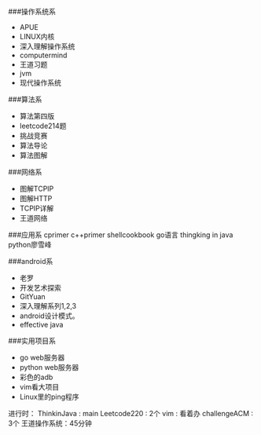 ###操作系统系

- APUE
- LINUX内核
- 深入理解操作系统
- computermind
- 王道习题
- jvm
- 现代操作系统

###算法系

- 算法第四版
- leetcode214题
- 挑战竞赛
- 算法导论
- 算法图解

###网络系

- 图解TCPIP
- 图解HTTP
- TCPIP详解
- 王道网络

###应用系
cprimer
c++primer
shellcookbook
go语言
thingking in java
python廖雪峰

###android系

- 老罗
- 开发艺术探索
- GitYuan
- 深入理解系列1,2,3
- android设计模式。
- effective java

###实用项目系

- go web服务器
- python web服务器
- 彩色的adb
- vim看大项目
- Linux里的ping程序

进行时：
ThinkinJava : main
Leetcode220 : 2个
vim : 看着办
challengeACM : 3个
王道操作系统：45分钟
